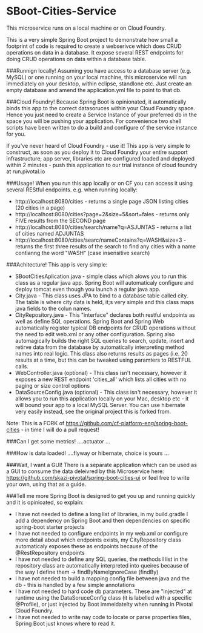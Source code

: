 # SBoot-Cities-Service
This microservice runs on a local machine or on Cloud Foundry.

This is a very simple Spring Boot project to demonstrate how small a footprint of code is required to create a webserivce which does CRUD operations on data in a database. It expose several REST endpoints for doing CRUD operations on data within a database table.  

###Runnign locally!
Assuming you have access to a database server (e.g. MySQL) or one running on your local machine, this microservice will run immediately on your desktop, within eclipse, standlone etc. Just create an empty database and amend the application.yml file to point to that db.

###Cloud Foundry!
Because Spring Boot is opinionated, it automatically binds this app to the correct datasoruces within your Cloud Foundry space. Hence you just need to create a Service Instance of your preferred db in the space you will be pushing your application. For convenience two shell scripts have been written to do a build and configure of the service instance for you.

If you've never heard of Cloud Foundry - use it! This app is very simple to construct, as soon as you deploy it to Cloud Foundry your entire support infrastructure, app server, libraries etc are configured loaded and deployed within 2 minutes - push this application to our trial instance of cloud foundry at run.pivotal.io

###Usage!
When you run this app locally or on CF you can access it using several REStful endpoints. e.g. when running locally:
* http://localhost:8080/cities - returns a single page JSON listing cities (20 cities in a page)
* http://localhost:8080/cities?page=2&size=5&sort=fales - returns only FIVE results from the SECOND page
* http://localhost:8080/cities/search/name?q=ASJUNTAS - returns a list of cities named ADJUNTAS
* http://localhost:8080/cities/searc/nameContains?q=WASH&size=3 - returns the first three results of the search to find any cities with a name contianng the word "WASH" (case insensitive search)

###Achitecture!
This app is very simple:
* SBootCitiesAplication.java - simple class which alows you to run this class as a regular java app. Spring Boot will automaticaly configure and deploy tomcat even though you launch a regular java app.
* City.java - This class uses JPA to bind to a database table called city. The table is where city data is held, it;s very simple and this class maps java fields to the colun names.
* CityRepository.java - This "interface" declares both restful endpoints as well as define SQL operations. Spring Boot and Spring Web automatically register typical DB endpoints for CRUD operations without the need to edit web.xml or any other configuration. Spring also automagically builds the right SQL queries to search, update, insert and retirve data from the database by automatically interpreting method names into real logic. This class also returns results as pages (i.e. 20 results at a time, but this can be tweaked using paramters to RESTFUL calls.
* WebController.java (optional) - This class isn't necessary, however it exposes a new REST endpoint 'cities_all' which lists all cities with no paging or size control options
* DataSourceConfig.java (optional) - This class isn't necessary, however it allows you to run this application locally on your Mac, desktop etc - it will bound your app to a local MySQL Server. You can use hibernate very easily instead, see the original project this is forked from.

Note: This is a FORK of https://github.com/cf-platform-eng/spring-boot-cities - in time I will do a pull request!

###Can I get some metrics!
....actuator ...

###How is data loaded!
....flyway or hibernate, choice is yours ...

###Wait, I want a GUI!
There is a separate application which can be used as a GUI to consume the data deleivred by this Microservice here: https://github.com/skazi-pivotal/spring-boot-cities-ui or feel free to write your own, using that as a guide.

###Tell me more
Spring Boot is designed to get you up and running quickly and it is opinioated, so explain:

* I have not needed to define a long list of libraries, in my build.gradle I add a dependency on Spring Boot and then dependencies on specific spring-boot starter projects
* I have not needed to configure endpoints in my web.xml or configure more detail about which endpoints exists, my CityRepository class automaticaly exposes these as endpoints because of the @RestRepository endpoints
* I have not needed to define any SQL queries, the methods I list in the repository class are automatically interpreted into queires because of the way I define them -> findByNameIgnoreCase (findBy<field in my entityy><type of find>)
* I have not needed to build a mapping config file between java and the db - this is handled by a few simple annotations
* I have not needed to hard code db parameters. These are "injected" at runtime using the DataSoruceConfig class (it is labelled with a specific @Profile), or just injected by Boot immeidatelty when running in Pivotal Cloud Foundry.
* I have not needed to write nay code to locate or parse properties files, Spring Boot just knows where to read it.
